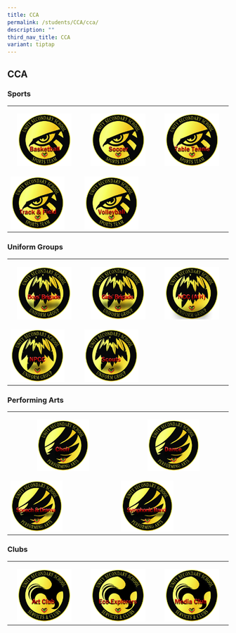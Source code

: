 ```yaml
---
title: CCA
permalink: /students/CCA/cca/
description: ""
third_nav_title: CCA
variant: tiptap
---
```

<h2>CCA</h2>
<h3><strong>Sports</strong></h3>
<table style="minWidth: 75px">
<colgroup>
<col>
<col>
<col>
</colgroup>
<tbody>
<tr>
<th rowspan="1" colspan="1">
<p></p><a class="isomer-image-wrapper" href="https://www.unitysec.moe.edu.sg/sports-and-games/bball/"><img style="width: 80%;" height="auto" width="100%" alt="" src="/images/Basketball.jpg"></a>
</th>
<th rowspan="1" colspan="1">
<p></p><a class="isomer-image-wrapper" href="https://www.unitysec.moe.edu.sg/sports-and-games/football/"><img style="width: 80%;" height="auto" width="100%" alt="" src="/images/Soccer.jpg"></a>
</th>
<th rowspan="1" colspan="1">
<p></p><a class="isomer-image-wrapper" href="https://www.unitysec.moe.edu.sg/sports-and-games/tt/"><img style="width: 80%;" height="auto" width="100%" alt="" src="/images/Table_Tennis.jpg"></a>
</th>
</tr>
<tr>
<td rowspan="1" colspan="1">
<p></p><a class="isomer-image-wrapper" href="https://www.unitysec.moe.edu.sg/students/Sports-and-Games/tnf/"><img style="width: 80%;" height="auto" width="100%" alt="" src="/images/Track_and_Field.jpg"></a>
</td>
<td rowspan="1" colspan="1">
<p></p><a class="isomer-image-wrapper" href="https://www.unitysec.moe.edu.sg/students/Sports-and-Games/vg/"><img style="width: 80%;" height="auto" width="100%" alt="" src="/images/Volleyball.jpg"></a>
</td>
<td rowspan="1" colspan="1">
<p></p>
</td>
</tr>
</tbody>
</table>
<h3><strong>Uniform Groups</strong></h3>
<p></p>
<table style="minWidth: 75px">
<colgroup>
<col>
<col>
<col>
</colgroup>
<tbody>
<tr>
<th rowspan="1" colspan="1">
<p></p><a class="isomer-image-wrapper" href="https://www.unitysec.moe.edu.sg/students/Uniformed-Groups/bb/"><img style="width: 80%;" height="auto" width="100%" alt="" src="/images/Boys_Brigade.jpg"></a>
</th>
<th rowspan="1" colspan="1">
<p></p><a class="isomer-image-wrapper" href="https://www.unitysec.moe.edu.sg/students/Uniformed-Groups/gb/"><img style="width: 80%;" height="auto" width="100%" alt="" src="/images/Girls_Brigade.jpg"></a>
</th>
<th rowspan="1" colspan="1">
<p></p><a class="isomer-image-wrapper" href="https://www.unitysec.moe.edu.sg/students/Uniformed-Groups/ncc/"><img style="width: 80%;" height="auto" width="100%" alt="" src="/images/NCC_Air.jpg"></a>
</th>
</tr>
<tr>
<td rowspan="1" colspan="1">
<p></p><a class="isomer-image-wrapper" href="https://www.unitysec.moe.edu.sg/students/Uniformed-Groups/npcc/"><img style="width: 80%;" height="auto" width="100%" alt="" src="/images/NPCC.jpg"></a>
</td>
<td rowspan="1" colspan="1">
<p></p><a class="isomer-image-wrapper" href="https://www.unitysec.moe.edu.sg/students/Uniformed-Groups/scouts/"><img style="width: 80%;" height="auto" width="100%" alt="" src="/images/Scouts.jpg"></a>
</td>
<td rowspan="1" colspan="1">
<p></p>
</td>
</tr>
</tbody>
</table>
<h3><strong>Performing Arts</strong></h3>
<p></p>
<table style="minWidth: 50px">
<colgroup>
<col>
<col>
</colgroup>
<tbody>
<tr>
<th rowspan="1" colspan="1">
<p></p><a class="isomer-image-wrapper" href="https://www.unitysec.moe.edu.sg/students/Performing-Arts/choir/"><img style="width: 50%;" height="auto" width="100%" alt="" src="/images/Choir.jpg"></a>
</th>
<th rowspan="1" colspan="1">
<p></p><a class="isomer-image-wrapper" href="https://www.unitysec.moe.edu.sg/students/Performing-Arts/dance/"><img style="width: 50%;" height="auto" width="100%" alt="" src="/images/Dance.jpg"></a>
</th>
</tr>
<tr>
<td rowspan="1" colspan="1">
<p></p><a class="isomer-image-wrapper" href="https://www.unitysec.moe.edu.sg/students/Performing-Arts/sd/"><img style="width: 50%;" height="auto" width="100%" alt="" src="/images/Speech_and_Drama.jpg"></a>
</td>
<td rowspan="1" colspan="1">
<p></p><a class="isomer-image-wrapper" href="https://www.unitysec.moe.edu.sg/students/Performing-Arts/sb/"><img style="width: 50%;" height="auto" width="100%" alt="" src="/images/Symphonic_Band.jpg"></a>
</td>
</tr>
</tbody>
</table>
<h3><strong>Clubs</strong></h3>
<p></p>
<table style="minWidth: 75px">
<colgroup>
<col>
<col>
<col>
</colgroup>
<tbody>
<tr>
<th rowspan="1" colspan="1">
<p></p><a class="isomer-image-wrapper" href="https://www.unitysec.moe.edu.sg/students/Clubs-and-Societies/ua/"><img style="width: 80%;" height="auto" width="100%" alt="" src="/images/Art_Club.jpg"></a>
</th>
<th rowspan="1" colspan="1">
<p></p><a class="isomer-image-wrapper" href="https://www.unitysec.moe.edu.sg/students/clubs-and-societies/ecoexpclub/"><img style="width: 80%;" height="auto" width="100%" alt="" src="/images/Eco_Explorers.jpg"></a>
</th>
<th rowspan="1" colspan="1">
<p></p><a class="isomer-image-wrapper" href="https://www.unitysec.moe.edu.sg/students/Clubs-and-Societies/up/"><img style="width: 80%;" height="auto" width="100%" alt="" src="/images/Media.jpg"></a>
</th>
</tr>
</tbody>
</table>
<p></p>